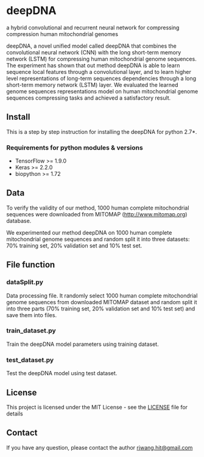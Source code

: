 # deepDNA
a hybrid convolutional and recurrent neural network for compressing compression human mitochondrial genomes

deepDNA, a novel unified model called deepDNA that combines the convolutional neural network (CNN) with the long short-term memory network (LSTM) for compressing human mitochondrial genome sequences. The experiment has shown that out method deepDNA is able to learn sequence local features through a convolutional layer, and to learn higher level representations of long-term sequences dependencies through a long short-term memory network (LSTM) layer. We evaluated the learned genome sequences representations model on human mitochondrial genome sequences compressing tasks and achieved a satisfactory result.

## Install
This is a step by step instruction for installing the deepDNA for python 2.7*.
### Requirements for python modules & versions
* TensorFlow >= 1.9.0
* Keras >= 2.2.0
* biopython >= 1.72

## Data
To verify the validity of our method, 1000 human complete mitochondrial sequences were downloaded from MITOMAP (http://www.mitomap.org) database.

We experimented our method deepDNA on 1000 human complete mitochondrial genome sequences and random split it into three datasets: 70\% training set, 20\% validation set and 10\% test set.


## File function
### dataSplit.py
Data processing file. It randomly select 1000 human complete mitochondrial genome sequences from downloaded MITOMAP dataset and random split it into three parts (70\% training set, 20\% validation set and 10\% test set) and save them into files.

### train_dataset.py
Train the deepDNA model parameters using training dataset.

### test_dataset.py
Test the deepDNA model using test dataset.

    
## License
This project is licensed under the MIT License - see the [LICENSE](LICENSE) file for details


## Contact
If you have any question, please contact the author rjwang.hit@gmail.com
